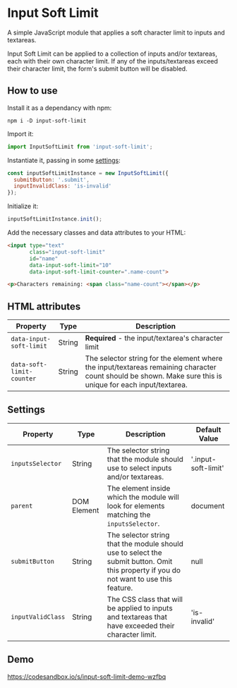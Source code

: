 # Input Soft Limit

A simple JavaScript module that applies a soft character limit to inputs and textareas.

Input Soft Limit can be applied to a collection of inputs and/or textareas, each with their own character limit. If any of the inputs/textareas exceed their character limit, the form's submit button will be disabled.

## How to use

Install it as a dependancy with npm:

```
npm i -D input-soft-limit
```

Import it:

```javascript
import InputSoftLimit from 'input-soft-limit';
```

Instantiate it, passing in some [settings](#settings):

```javascript
const inputSoftLimitInstance = new InputSoftLimit({
  submitButton: '.submit',
  inputInvalidClass: 'is-invalid'
});
```

Initialize it:

```javascript
inputSoftLimitInstance.init();
```

Add the necessary classes and data attributes to your HTML:

```html
<input type="text"
       class="input-soft-limit"
       id="name"
       data-input-soft-limit="10"
       data-input-soft-limit-counter=".name-count">

<p>Characters remaining: <span class="name-count"></span></p>
```

## HTML attributes

| Property                  | Type   | Description                                                  |
| ------------------------- | ------ | ------------------------------------------------------------ |
| `data-input-soft-limit`   | String | **Required** - the input/textarea's character limit          |
| `data-soft-limit-counter` | String | The selector string for the element where the input/textareas remaining character count should be shown. Make sure this is unique for each input/textarea. |

## Settings

| Property          | Type        | Description                                                  | Default Value       |
| ----------------- | ----------- | ------------------------------------------------------------ | ------------------- |
| `inputsSelector`  | String      | The selector string that the module should use to select inputs and/or textareas. | '.input-soft-limit' |
| `parent`          | DOM Element | The element inside which the module will look for elements matching the `inputsSelector`. | document            |
| `submitButton`    | String      | The selector string that the module should use to select the submit button. Omit this property if you do not want to use this feature. | null                |
| `inputValidClass` | String      | The CSS class that will be applied to inputs and textareas that have exceeded their character limit. | 'is-invalid'        |

## Demo

https://codesandbox.io/s/input-soft-limit-demo-wzfbq
